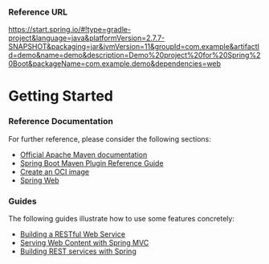 ### Reference URL
https://start.spring.io/#!type=gradle-project&language=java&platformVersion=2.7.7-SNAPSHOT&packaging=jar&jvmVersion=11&groupId=com.example&artifactId=demo&name=demo&description=Demo%20project%20for%20Spring%20Boot&packageName=com.example.demo&dependencies=web

# Getting Started

### Reference Documentation
For further reference, please consider the following sections:

* [Official Apache Maven documentation](https://maven.apache.org/guides/index.html)
* [Spring Boot Maven Plugin Reference Guide](https://docs.spring.io/spring-boot/docs/2.7.7-SNAPSHOT/maven-plugin/reference/html/)
* [Create an OCI image](https://docs.spring.io/spring-boot/docs/2.7.7-SNAPSHOT/maven-plugin/reference/html/#build-image)
* [Spring Web](https://docs.spring.io/spring-boot/docs/2.7.7-SNAPSHOT/reference/htmlsingle/#web)

### Guides
The following guides illustrate how to use some features concretely:

* [Building a RESTful Web Service](https://spring.io/guides/gs/rest-service/)
* [Serving Web Content with Spring MVC](https://spring.io/guides/gs/serving-web-content/)
* [Building REST services with Spring](https://spring.io/guides/tutorials/rest/)

